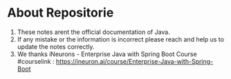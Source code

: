 # About Repositorie

1. These notes arent the official documentation of Java.
2. If any mistake or the information is incorrect please reach and help us to update the notes correctly.
3. We thanks iNeurons - Enterprise Java with Spring Boot Course
#courselink : https://ineuron.ai/course/Enterprise-Java-with-Spring-Boot
